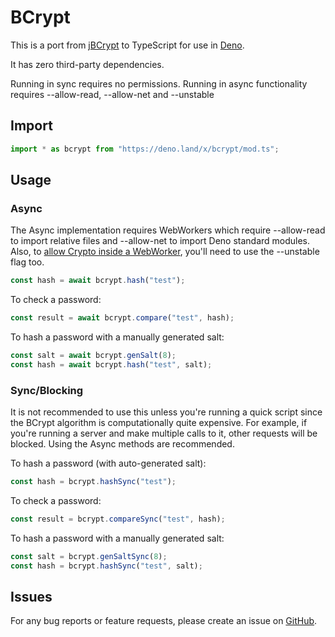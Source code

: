 # BCrypt

This is a port from [jBCrypt](https://github.com/jeremyh/jBCrypt) to TypeScript for use in [Deno](https://deno.land/).

It has zero third-party dependencies.

Running in sync requires no permissions.
Running in async functionality requires --allow-read, --allow-net and --unstable

## Import

```ts
import * as bcrypt from "https://deno.land/x/bcrypt/mod.ts";
```

## Usage

### Async

The Async implementation requires WebWorkers which require --allow-read to import relative files and --allow-net to import Deno standard modules. Also, to [allow Crypto inside a WebWorker](https://github.com/denoland/deno/pull/5121), you'll need to use the --unstable flag too.

```ts
const hash = await bcrypt.hash("test");
```

To check a password:

```ts
const result = await bcrypt.compare("test", hash);
```

To hash a password with a manually generated salt:

```ts
const salt = await bcrypt.genSalt(8);
const hash = await bcrypt.hash("test", salt);
```

### Sync/Blocking

It is not recommended to use this unless you're running a quick script since the BCrypt algorithm is computationally quite expensive. For example, if you're running a server and make multiple calls to it, other requests will be blocked. Using the Async methods are recommended.

To hash a password (with auto-generated salt):

```ts
const hash = bcrypt.hashSync("test");
```

To check a password:

```ts
const result = bcrypt.compareSync("test", hash);
```

To hash a password with a manually generated salt:

```ts
const salt = bcrypt.genSaltSync(8);
const hash = bcrypt.hashSync("test", salt);
```

## Issues

For any bug reports or feature requests, please create an issue on [GitHub](https://github.com/JamesBroadberry/deno-bcrypt/issues).
